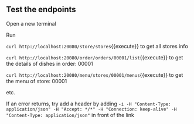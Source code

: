 ## Test the endpoints

Open a new terminal

Run

`curl http://localhost:20080/store/stores`{{execute}}
to get all stores info

`curl http://localhost:20080/order/orders/00001/list`{{execute}}
to get the details of dishes in order: 00001

`curl http://localhost:20080/menu/stores/00001/menus`{{execute}}
to get the menu of store: 00001

etc.

If an error returns, try add a header by adding
`-i -H "Content-Type: application/json" -H "Accept: */*" -H "Connection: keep-alive" -H "Content-Type: application/json"`
in front of the link
